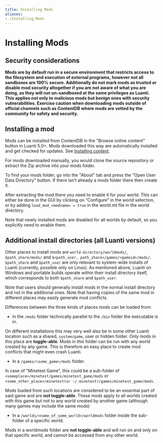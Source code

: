 ```yaml
---
title: Installing Mods
aliases:
- /Installing_Mods
---
```


# Installing Mods

Security considerations
-----------------------

**Mods are by default run in a secure environment that restricts access to the filesystem and execution of external programs, however not all sandboxes are 100% secure. Additionally do not mark mods as trusted or disable mod security altogether if you are not aware of what you are doing, as they will run un-sandboxed at the same privileges as Luanti. This applies not only to malicious mods but benign ones with security vulnerabilities. Exercise caution when downloading mods outside of official channels such as ContentDB where mods are vetted by the community for safety and security.**

Installing a mod
----------------

Mods can be installed from ContentDB in the "Browse online content" button in Luanti 5.0+. Mods downloaded this way are automatically installed and get checked for updates. See [Installing content](https://content.luanti.org/help/installing/).

For mods downloaded manually, you would clone the source repository or extract the Zip archive into your mods folder.

To find your mods folder, go into the "About" tab and press the "Open User Data Directory" button. If there isn't already a mods folder there then create it.

After extracting the mod there you need to enable it for your world. This can either be done in the GUI by clicking on “Configure” in the world selection, or by adding `load_mod_<modname> = true` in the world.mt file in the world directory.

Note that newly installed mods are disabled for all worlds by default, so you explicitly need to enable them.

Additional install directories (all Luanti versions)
----------------------------------------------------

Other places to install mods are `world-directory/worldmods/`, `$path_share/mods/` and `$<path_user, path_share>/games/<gameid>/mods/`. `$path_share` and `$path_user` are only relevant to system-wide installs of Luanti (currently, possible only on Linux). As mentioned above, Luanti on Windows and portable builds operate within their install directory itself, which corresponds to both `$path_share` and `$path_user`.

Note that users should generally install mods in the normal install directory and not in the additional ones. Note that having copies of the same mod in different places may easily generate mod conflicts.

  
Differences between the three kinds of places mods can be loaded from:

*   In the `/mods` folder technically parallel to the `/bin` folder the executable is in.

On different installations this may very well also be in some other Luanti location such as a shared, `system/game`, user or hidden folder. Only mods in this place are **toggle-able**. Mods in this folder can be run with any world created by any game. This is therefore an easy place to create mod conflicts that might even crash Luanti.

*   In a `/games/<some_game>/mods` folder.

In case of "Minetest Game", this could be a sub-folder of `<someplace>/minetest/games/minetest_game/mods` or `<some_other_place>/minetest(or ~/.minetest)/games/minetest_game/mods`.

Mods loaded from such locations are considered to be an essential part of said game and are **not toggle-able**. These mods apply to all worlds created with this game but not to any world created by another game (although many games may include the same mods)

*   In a `/worlds/<name_of_some_world>/worldmods` folder inside the sub-folder of a specific world.

Mods in a worldmods folder are **not toggle-able** and will run on and only on that specific world, and cannot be accessed from any other world.

